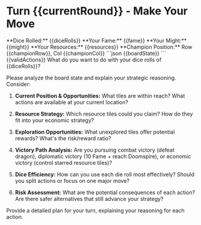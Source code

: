 # Turn {{currentRound}} - Make Your Move

<current-situation>
**Dice Rolled:** {{diceRolls}}
**Your Fame:** {{fame}}
**Your Might:** {{might}}
**Your Resources:** {{resources}}
**Champion Position:** Row {{championRow}}, Col {{championCol}}
</current-situation>

<board-state>
```json
{{boardState}}
```
</board-state>

<available-actions>
{{validActions}}
</available-actions>

<decision-prompt>
What do you want to do with your dice rolls of {{diceRolls}}?

Please analyze the board state and explain your strategic reasoning. Consider:

1. **Current Position & Opportunities:** What tiles are within reach? What actions are available at your current location?

2. **Resource Strategy:** Which resource tiles could you claim? How do they fit into your economic strategy?

3. **Exploration Opportunities:** What unexplored tiles offer potential rewards? What's the risk/reward ratio?

4. **Victory Path Analysis:** Are you pursuing combat victory (defeat dragon), diplomatic victory (10 Fame + reach Doomspire), or economic victory (control starred resource tiles)?

5. **Dice Efficiency:** How can you use each die roll most effectively? Should you split actions or focus on one major move?

6. **Risk Assessment:** What are the potential consequences of each action? Are there safer alternatives that still advance your strategy?

Provide a detailed plan for your turn, explaining your reasoning for each action.
</decision-prompt>
